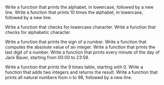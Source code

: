 Write a function that prints the alphabet, in lowercase, followed by a new line.
Write a function that prints 10 times the alphabet, in lowercase, followed by a new line.

Write a function that checks for lowercase character.
Write a function that checks for alphabetic character.

Write a function that prints the sign of a number.
Write a function that computes the absolute value of an integer.
Write a function that prints the last digit of a number.
Write a function that prints every minute of the day of Jack Bauer, starting from 00:00 to 23:59.

Write a function that prints the 9 times table, starting with 0.
Write a function that adds two integers and returns the result.
Write a function that prints all natural numbers from n to 98, followed by a new line.
